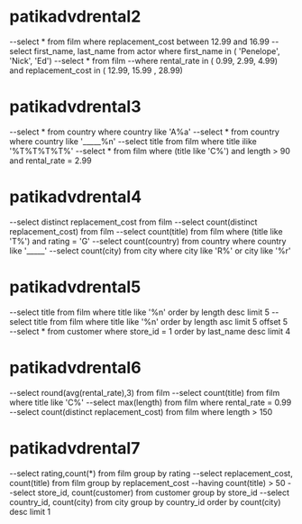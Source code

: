 # patikadvdrental2
--select * from film where replacement_cost between 12.99 and 16.99
--select first_name, last_name from actor where first_name in ( 'Penelope', 'Nick', 'Ed')
--select * from film
--where rental_rate in ( 0.99, 2.99, 4.99) and replacement_cost in ( 12.99, 15.99 , 28.99)
# patikadvdrental3
--select * from country where country like 'A%a'
--select * from country where country like '_____%n'
--select title from film where title ilike '%T%T%T%T%'
--select * from film where (title like 'C%') and length > 90 and rental_rate = 2.99
# patikadvdrental4
--select distinct replacement_cost from film
--select count(distinct replacement_cost) from film
--select count(title) from film where (title like 'T%') and rating = 'G'
--select count(country) from country where country like '_____'
--select count(city) from city where city like 'R%' or city like '%r'
# patikadvdrental5
--select title from film where title like '%n' order by length desc limit 5
--select title from film where title like '%n' order by length asc limit 5 offset 5 
--select * from customer where store_id = 1 order by last_name desc limit 4
# patikadvdrental6
--select round(avg(rental_rate),3) from film
--select count(title) from film where title like 'C%'
--select max(length) from film where rental_rate = 0.99
--select count(distinct replacement_cost) from film where length > 150
# patikadvdrental7
--select rating,count(*) from film group by rating
--select replacement_cost, count(title) from film group by replacement_cost 
--having count(title) > 50
--select store_id, count(customer) from customer group by store_id
--select country_id, count(city) from city group by country_id order by count(city) desc limit 1

